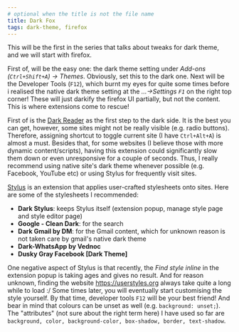 ```yaml
---
# optional when the title is not the file name
title: Dark Fox
tags: dark-theme, firefox
---
```


This will be the first in the series that talks about tweaks for dark theme, and we will start with firefox.

First of, will be the easy one: the dark theme setting under _Add-ons (`Ctrl+Shift+A`) -> Themes_.
Obviously, set this to the dark one.
Next will be the Developer Tools (`F12`), which burnt my eyes for quite some times before i realised the native dark theme setting at the _...->Settings `F1`_ on the right top corner!
These will just darkify the firefox UI partially, but not the content.
This is where extensions come to rescue!

First of is the [Dark Reader](https://addons.mozilla.org/en-US/firefox/addon/darkreader/) as the first step to the dark side.
It is the best you can get, however, some sites might not be really visible (e.g. radio buttons).
Therefore, assigning shortcut to toggle current site (I have `Ctrl+Alt+A`) is almost a must.
Besides that, for some websites (I believe those with more dynamic content/scripts), having this extension could significantly slow them down or even unresponsive for a couple of seconds.
Thus, I really recommend using native site's dark theme whenever possible (e.g. Facebook, YouTube etc) or using Stylus for frequently visit sites.

[Stylus](https://addons.mozilla.org/en-US/firefox/addon/styl-us/) is an extension that applies user-crafted stylesheets onto sites.
Here are some of the stylesheets I recommended:
- **Dark Stylus**: keeps Stylus itself (extension popup, manage style page and style editor page)
- **Google - Clean Dark**: for the search
- **Dark Gmail by DM**: for the Gmail content, which for unknown reason is not taken care by gmail's native dark theme
- **Dark-WhatsApp by Vednoc**
- **Dusky Gray Facebook [Dark Theme]**

One negative aspect of Stylus is that recently, the _Find style inline_ in the extension popup is taking ages and gives no result.
And for reason unknown, finding the website <https://userstyles.org> always take quite a long while to load :/
Some times later, you will eventually start customising the style yourself.
By that time, developer tools `F12` will be your best friend!
And bear in mind that colours can be unset as well (e.g. `background: unset;`).
The "attributes" (not sure about the right term here) I have used so far are `background, color, background-color, box-shadow, border, text-shadow`.
